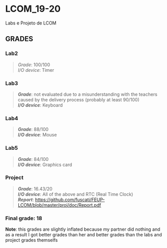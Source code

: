 # LCOM_19-20
Labs e Projeto de LCOM

## GRADES

### Lab2
>*Grade*: 100/100 <br>
>*I/O device*: Timer <br>

### Lab3
>***Grade***: not evaluated due to a misunderstanding with the teachers caused by the delivery process (probably at least 90/100) <br>
>***I/O device***: Keyboard <br> 

### Lab4
>***Grade***: 88/100 <br>
>***I/O device***: Mouse <br>

### Lab5
>***Grade***: 84/100 <br>
>***I/O device***: Graphics card <br>

### Project
>***Grade***: 16.43/20 <br>
>***I/O device***: All of the above and RTC (Real Time Clock) <br>
>***Report***: https://github.com/fuscati/FEUP-LCOM/blob/master/proj/doc/Report.pdf <br>


### Final grade: 18 

**Note**: this grades are slightly inflated because my partner did nothing and as a result I got better grades than her and better grades than the labs and project grades themselfs
